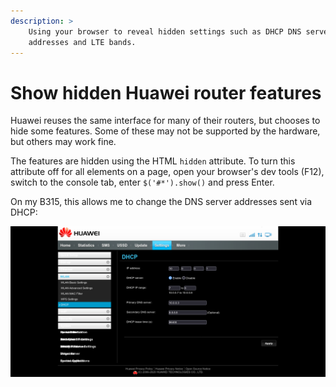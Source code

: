 ```yaml
---
description: >
    Using your browser to reveal hidden settings such as DHCP DNS server
    addresses and LTE bands.
---
```


# Show hidden Huawei router features

Huawei reuses the same interface for many of their routers, but chooses to hide
some features. Some of these may not be supported by the hardware, but others
may work fine.

The features are hidden using the HTML `hidden` attribute. To turn this
attribute off for all elements on a page, open your browser's dev tools (F12),
switch to the console tab, enter `$('#*').show()` and press Enter.

On my B315, this allows me to change the DNS server addresses sent via DHCP:

![DNS and fallback DNS text fields][image]

[image]: show-hidden-huawei-router-features.png
